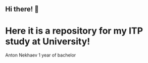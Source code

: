 ## Hi there! 👋
# Here it is a repository for my ITP study at University!

Anton Nekhaev 1 year of bachelor
